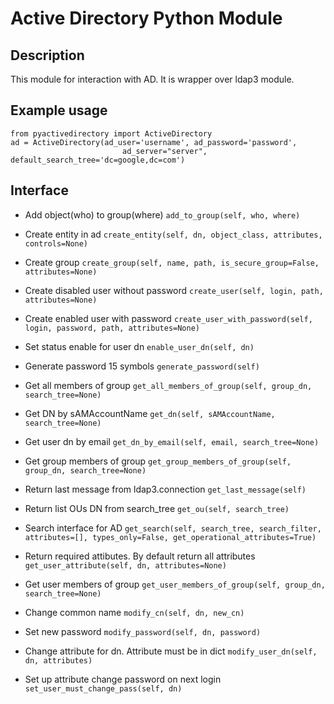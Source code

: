 # Active Directory Python Module

## Description

This module for interaction with AD. It is wrapper over ldap3 module.

## Example usage

```
from pyactivedirectory import ActiveDirectory
ad = ActiveDirectory(ad_user='username', ad_password='password',
                         ad_server="server", default_search_tree='dc=google,dc=com')
```

## Interface

- Add object(who) to group(where)
```add_to_group(self, who, where)```

- Create entity in ad
```create_entity(self, dn, object_class, attributes, controls=None)```

- Create group
```create_group(self, name, path, is_secure_group=False, attributes=None)```

- Create disabled user without password
```create_user(self, login, path, attributes=None)```

- Create enabled user with password
```create_user_with_password(self, login, password, path, attributes=None)```

- Set status enable for user dn
```enable_user_dn(self, dn)```

- Generate password 15 symbols
```generate_password(self)```

- Get all members of group
```get_all_members_of_group(self, group_dn, search_tree=None)```

- Get DN by sAMAccountName
```get_dn(self, sAMAccountName, search_tree=None)```

- Get user dn by email
```get_dn_by_email(self, email, search_tree=None)```

- Get group members of group
```get_group_members_of_group(self, group_dn, search_tree=None)```

- Return last message from ldap3.connection
```get_last_message(self)```

- Return list OUs DN from search_tree
```get_ou(self, search_tree)```

- Search interface for AD
```get_search(self, search_tree, search_filter, attributes=[], types_only=False, get_operational_attributes=True)```

- Return required attibutes. By default return all attributes
```get_user_attribute(self, dn, attributes=None)```

- Get user members of group
```get_user_members_of_group(self, group_dn, search_tree=None)```

- Change common name
```modify_cn(self, dn, new_cn)```

- Set new password
```modify_password(self, dn, password)```

- Change attribute for dn. Attribute must be in dict
```modify_user_dn(self, dn, attributes)```

- Set up attribute change password on next login
```set_user_must_change_pass(self, dn)```
